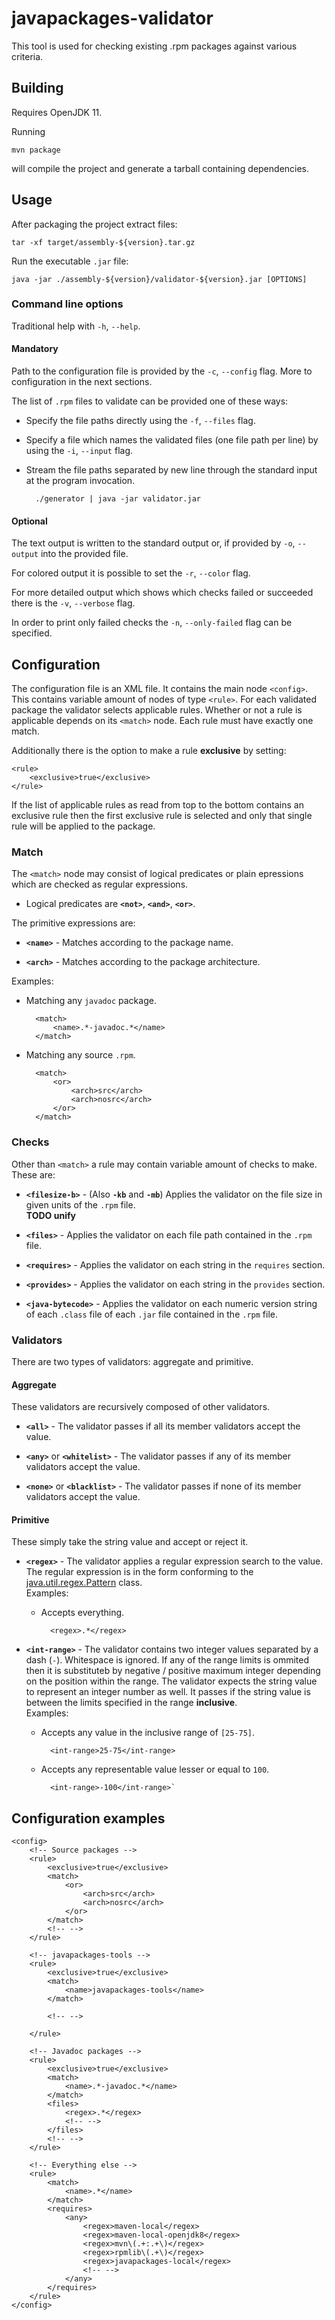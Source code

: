 # javapackages-validator

This tool is used for checking existing .rpm packages against various criteria.

## Building

Requires OpenJDK 11.

Running

	mvn package

will compile the project and generate a tarball containing dependencies.

## Usage

After packaging the project extract files:

	tar -xf target/assembly-${version}.tar.gz

Run the executable `.jar` file:

	java -jar ./assembly-${version}/validator-${version}.jar [OPTIONS]

### Command line options

Traditional help with `-h`, `--help`.

#### Mandatory

Path to the configuration file is provided by the `-c`, `--config` flag.
More to configuration in the next sections.

The list of `.rpm` files to validate can be provided one of these ways:

* Specify the file paths directly using the `-f`, `--files` flag.

* Specify a file which names the validated files (one file path per line) by
using the `-i`, `--input` flag.

* Stream the file paths separated by new line through the standard input at
the program invocation.

		./generator | java -jar validator.jar

#### Optional

The text output is written to the standard output or, if provided by `-o`,
`--output` into the provided file.

For colored output it is possible to set the `-r`, `--color` flag.

For more detailed output which shows which checks failed or succeeded there is
the `-v`, `--verbose` flag.

In order to print only failed checks the `-n`, `--only-failed` flag can be
specified.


## Configuration

The configuration file is an XML file.
It contains the main node `<config>`. This contains variable amount of nodes of
type `<rule>`. For each validated package the validator selects applicable
rules. Whether or not a rule is applicable depends on its `<match>` node. Each
rule must have exactly one match.

Additionally there is the option to make a rule **exclusive** by setting:

	<rule>
		<exclusive>true</exclusive>
	</rule>

If the list of applicable rules as read
from top to the bottom contains an exclusive rule then the first exclusive rule
is selected and only that single rule will be applied to the package.

### Match

The `<match>` node may consist of logical predicates or plain epressions which
are checked as regular expressions.

* Logical predicates are **`<not>`**, **`<and>`**, **`<or>`**.

The primitive expressions are:

* **`<name>`** -
Matches according to the package name.

* **`<arch>`** -
Matches according to the package architecture.

Examples:

* Matching any `javadoc` package.

		<match>
			<name>.*-javadoc.*</name>
		</match>

* Matching any source `.rpm`.

		<match>
			<or>
				<arch>src</arch>
				<arch>nosrc</arch>
			</or>
		</match>

### Checks

Other than `<match>` a rule may contain variable amount of checks to make. These
are:

* **`<filesize-b>`** - (Also **`-kb`** and **`-mb`**)
Applies the validator on the file size in given units of the `.rpm` file.  
**TODO unify**

* **`<files>`** -
Applies the validator on each file path contained in the `.rpm` file.

* **`<requires>`** -
Applies the validator on each string in the `requires` section.

* **`<provides>`** -
Applies the validator on each string in the `provides` section.

* **`<java-bytecode>`** -
Applies the validator on each numeric version string of each `.class` file of
each `.jar` file contained in the `.rpm` file.

### Validators

There are two types of validators: aggregate and primitive.

#### Aggregate

These validators are recursively composed of other validators.

* **`<all>`** -
The validator passes if all its member validators accept the value.

* **`<any>`** or  **`<whitelist>`** -
The validator passes if any of its member validators accept the value.

* **`<none>`** or  **`<blacklist>`** -
The validator passes if none of its member validators accept the value.

#### Primitive

These simply take the string value and accept or reject it.

* **`<regex>`** -
The validator applies a regular expression search to the value. The regular
expression is in the form conforming to the [java.util.regex.Pattern](
https://docs.oracle.com/javase/8/docs/api/java/util/regex/Pattern.html
)
class.<br>
Examples:

	* Accepts everything.
	
			<regex>.*</regex>

* **`<int-range>`** -
The validator contains two integer values separated by a dash (`-`). Whitespace
is ignored. If any of the range limits is ommited then it is substituteb by
negative / positive maximum integer depending on the position within the range.
The validator expects the string value to represent an integer number as well.
It passes if the string value is between the limits specified in the range
**inclusive**.<br>
Examples:

	* Accepts any value in the inclusive range of `[25-75]`.
	
			<int-range>25-75</int-range>
			
	* Accepts any representable value lesser or equal to `100`.
	
			<int-range>-100</int-range>`

## Configuration examples

	<config>
		<!-- Source packages -->
		<rule>
			<exclusive>true</exclusive>
			<match>
				<or>
					<arch>src</arch>
					<arch>nosrc</arch>
				</or>
			</match>
			<!-- -->
		</rule>
		
		<!-- javapackages-tools -->
		<rule>
			<exclusive>true</exclusive>
			<match>
				<name>javapackages-tools</name>
			</match>
			
			<!-- -->
			
		</rule>
		
		<!-- Javadoc packages -->
		<rule>
			<exclusive>true</exclusive>
			<match>
				<name>.*-javadoc.*</name>
			</match>
			<files>
				<regex>.*</regex>
				<!-- -->
			</files>
			<!-- -->
		</rule>
		
		<!-- Everything else -->
		<rule>
			<match>
				<name>.*</name>
			</match>
			<requires>
				<any>
					<regex>maven-local</regex>
					<regex>maven-local-openjdk8</regex>
					<regex>mvn\(.+:.+\)</regex>
					<regex>rpmlib\(.+\)</regex>
					<regex>javapackages-local</regex>
					<!-- -->
				</any>
			</requires>
		</rule>
	</config>
